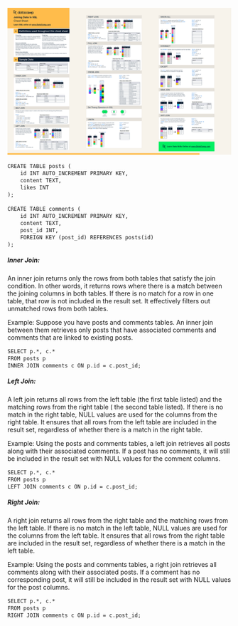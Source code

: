 ![img.png](img.png)

```mysql-sql
CREATE TABLE posts (
    id INT AUTO_INCREMENT PRIMARY KEY,
    content TEXT,
    likes INT
);

CREATE TABLE comments (
    id INT AUTO_INCREMENT PRIMARY KEY,
    content TEXT,
    post_id INT,
    FOREIGN KEY (post_id) REFERENCES posts(id)
);
```

##### Inner Join:

An inner join returns only the rows from both tables that satisfy the join condition. In other words, it returns rows
where there is a match between the joining columns in both tables.
If there is no match for a row in one table, that row is not included in the result set.
It effectively filters out unmatched rows from both tables.

Example: Suppose you have posts and comments tables. An inner join between them retrieves only posts that have
associated comments and comments that are linked to existing posts.

```mysql-sql
SELECT p.*, c.*
FROM posts p
INNER JOIN comments c ON p.id = c.post_id;
```

##### Left Join:

A left join returns all rows from the left table (the first table listed) and the matching rows from the right table (
the second table listed). If there is no match in the right table, NULL values are used for the columns from the right
table.
It ensures that all rows from the left table are included in the result set, regardless of whether there is a match in
the right table.

Example: Using the posts and comments tables, a left join retrieves all posts along with their associated comments. If a
post has no comments, it will still be included in the result set with NULL values for the comment columns.

```mysql-sql
SELECT p.*, c.*
FROM posts p
LEFT JOIN comments c ON p.id = c.post_id;
```
##### Right Join:

A right join returns all rows from the right table and the matching rows from the left table. If there is no match in
the left table, NULL values are used for the columns from the left table.
It ensures that all rows from the right table are included in the result set, regardless of whether there is a match in
the left table.

Example: Using the posts and comments tables, a right join retrieves all comments along with their associated posts. If
a comment has no corresponding post, it will still be included in the result set with NULL values for the post columns.

```mysql-sql
SELECT p.*, c.*
FROM posts p
RIGHT JOIN comments c ON p.id = c.post_id;
```